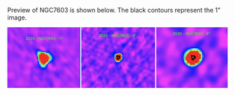 Preview of NGC7603 is shown below. The black contours represent the 1" image. 

![NGC7603](NGC7603.png "NGC7603")


